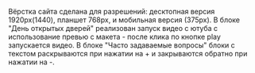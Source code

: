 
Вёрстка сайта сделана для разрешений: десктопная версия 1920px(1440), планшет 768px, и мобильная версия (375px).
В блоке "День открытых дверей" реализован запуск видео с ютуба с использование превью с макета - после клика по кнопке play запускается видео. 
В блоке "Часто задаваемые вопросы" блоки с текстом раскрываются при нажатии на + и закрываются обратно при нажатии на -.
